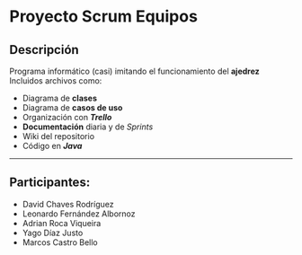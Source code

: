 # Proyecto Scrum Equipos
## Descripción
Programa informático (casi) imitando el funcionamiento del **ajedrez**
Incluidos archivos como:
- Diagrama de **clases**
- Diagrama de **casos de uso**
- Organización con ***Trello***
- **Documentación** diaria y de *Sprints*
- Wiki del repositorio
- Código en ***Java***
---
## Participantes:
- David Chaves Rodríguez
- Leonardo Fernández Albornoz
- Adrian Roca Viqueira
- Yago Díaz Justo
- Marcos Castro Bello
